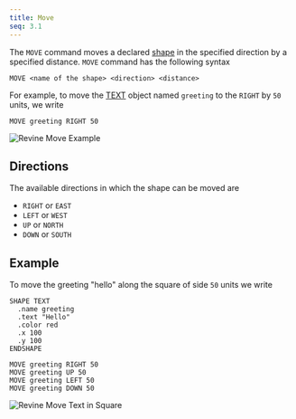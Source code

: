 ```yaml
---
title: Move
seq: 3.1
---
```


The `MOVE` command moves a declared [shape](/docs/shapes) in the specified direction by a specified distance. `MOVE` command has the following syntax

```
MOVE <name of the shape> <direction> <distance>
```

For example, to move the [TEXT](/docs/text) object named `greeting` to the `RIGHT` by `50` units, we write

```
MOVE greeting RIGHT 50
```

![Revine Move Example](https://user-images.githubusercontent.com/4745789/136987897-3c66b590-7604-49d0-86bc-7e22dd63e333.gif)

## Directions

The available directions in which the shape can be moved are

 - `RIGHT` or `EAST`
 - `LEFT` or `WEST`
 - `UP` or `NORTH`
 - `DOWN` or `SOUTH`

## Example

To move the greeting "hello" along the square of side `50` units we write

```
SHAPE TEXT
  .name greeting
  .text "Hello"
  .color red
  .x 100
  .y 100
ENDSHAPE

MOVE greeting RIGHT 50
MOVE greeting UP 50
MOVE greeting LEFT 50
MOVE greeting DOWN 50
```

![Revine Move Text in Square](https://user-images.githubusercontent.com/4745789/136987603-ab76a6f6-779d-448c-aa04-7d8a4c01d877.gif)
